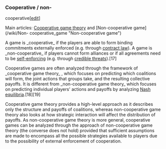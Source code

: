 ### Cooperative / non-
cooperative[[edit](/w/index.php?title=Game\_theory&action=edit&section=7 "Edit
section: Cooperative / non-cooperative")]

Main articles: [Cooperative game theory](/wiki/Cooperative\_game\_theory
"Cooperative game theory") and [Non-cooperative game](/wiki/Non-
cooperative\_game "Non-cooperative game")

A game is \_cooperative\_ if the players are able to form binding commitments
externally enforced (e.g. through [contract law](/wiki/Contract\_law "Contract
law")). A game is \_non-cooperative\_ if players cannot form alliances or if all
agreements need to be [self-enforcing](/wiki/Self-enforcing\_agreement "Self-
enforcing agreement") (e.g. through [credible threats](/wiki/Credible\_threat
"Credible threat")).[17]

Cooperative games are often analyzed through the framework of \_cooperative
game theory\_ , which focuses on predicting which coalitions will form, the
joint actions that groups take, and the resulting collective payoffs. It is
different from \_non-cooperative game theory\_ which focuses on predicting
individual players' actions and payoffs by analyzing [Nash
equilibria](/wiki/Nash\_equilibria "Nash equilibria").[18][19]

Cooperative game theory provides a high-level approach as it describes only
the structure and payoffs of coalitions, whereas non-cooperative game theory
also looks at how strategic interaction will affect the distribution of
payoffs. As non-cooperative game theory is more general, cooperative games can
be analyzed through the approach of non-cooperative game theory (the converse
does not hold) provided that sufficient assumptions are made to encompass all
the possible strategies available to players due to the possibility of
external enforcement of cooperation.

